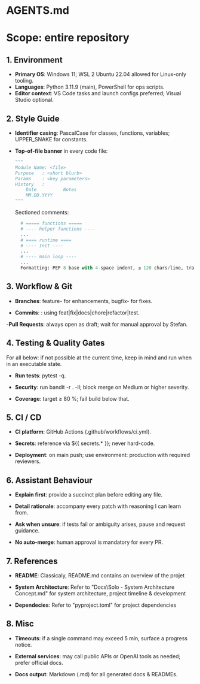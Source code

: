 # AGENTS.md
# Scope: entire repository

## 1. Environment
- **Primary OS**: Windows 11; WSL 2 Ubuntu 22.04 allowed for Linux-only tooling.
- **Languages**: Python 3.11.9 (main), PowerShell for ops scripts.
- **Editor context**: VS Code tasks and launch configs preferred; Visual Studio optional.

## 2. Style Guide
- **Identifier casing**: PascalCase for classes, functions, variables; UPPER_SNAKE for constants.
- **Top-of-file banner** in every code file:

  ```python
  """
  Module Name: <file>
  Purpose   : <short blurb>
  Params    : <key parameters>
  History   :
      Date          Notes
      MM.DD.YYYY
  """
  ```
  Sectioned comments:
  ``` Python
	# ===== functions =====
	# ---- helper functions ----
	...
	# ==== runtime ====
	# ---- Init ----
	...
	# ---- main loop ----
	...
	Formatting: PEP 8 base with 4-space indent, ≤ 120 chars/line, trailing commas allowed.
	```

## 3. Workflow & Git
- **Branches**: feature-<slug> for enhancements, bugfix-<slug> for fixes.

- **Commits**: <type>: <subject> using feat|fix|docs|chore|refactor|test.

-**Pull Requests**: always open as draft; wait for manual approval by Stefan.

## 4. Testing & Quality Gates
For all below: if not possible at the current time, keep in mind and run when in an executable state.
- **Run tests**: pytest -q.

- **Security**: run bandit -r . -ll; block merge on Medium or higher severity.

- **Coverage**: target ≥ 80 %; fail build below that.

## 5. CI / CD
- **CI platform**: GitHub Actions (.github/workflows/ci.yml).

- **Secrets**: reference via ${{ secrets.* }}; never hard-code.

- **Deployment**: on main push; use environment: production with required reviewers.

## 6. Assistant Behaviour
- **Explain first**: provide a succinct plan before editing any file.

- **Detail rationale**: accompany every patch with reasoning I can learn from.

- **Ask when unsure**: if tests fail or ambiguity arises, pause and request guidance.

- **No auto-merge**: human approval is mandatory for every PR.

## 7. References
- **README**: Classicaly, README.md contains an overview of the projet

- **System Architecture**: Refer to "Docs\Solo - System Architecture Concept.md" for system architecture, project timeline & development

- **Dependecies**: Refer to "pyproject.toml" for project dependencies

## 8. Misc

- **Timeouts**: if a single command may exceed 5 min, surface a progress notice.

- **External services**: may call public APIs or OpenAI tools as needed; prefer official docs.

- **Docs output**: Markdown (.md) for all generated docs & READMEs.
